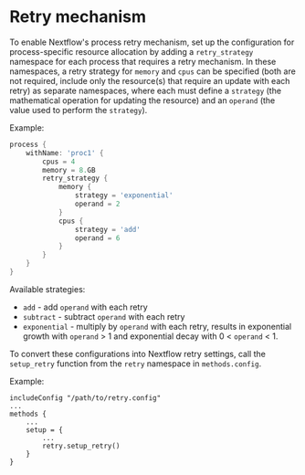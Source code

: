 # Retry mechanism

To enable Nextflow's process retry mechanism, set up the configuration for process-specific resource allocation by adding a `retry_strategy` namespace for each process that requires a retry mechanism. In these namespaces, a retry strategy for `memory` and `cpus` can be specified (both are not required, include only the resource(s) that require an update with each retry) as separate namespaces, where each must define a `strategy` (the mathematical operation for updating the resource) and an `operand` (the value used to perform the `strategy`).

Example:
```Groovy
process {
    withName: 'proc1' {
        cpus = 4
        memory = 8.GB
        retry_strategy {
            memory {
                strategy = 'exponential'
                operand = 2
            }
            cpus {
                strategy = 'add'
                operand = 6
            }
        }
    }
}
```

Available strategies:
- `add` - add `operand` with each retry
- `subtract` - subtract `operand` with each retry
- `exponential` - multiply by `operand` with each retry, results in exponential growth with `operand` > 1 and exponential decay with 0 < `operand` < 1.

To convert these configurations into Nextflow retry settings, call the `setup_retry` function from the `retry` namespace in `methods.config`.

Example:
```
includeConfig "/path/to/retry.config"
...
methods {
    ...
    setup = {
        ...
        retry.setup_retry()
    }
}
```
